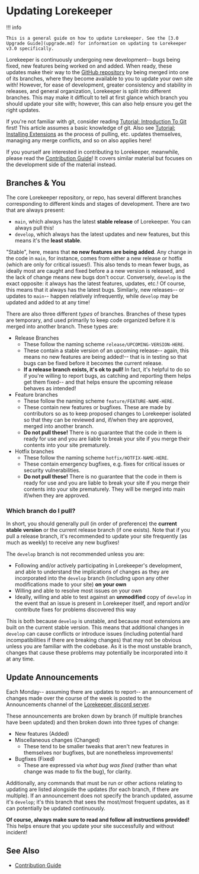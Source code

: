 # Updating Lorekeeper

!!! info

    This is a general guide on how to update Lorekeeper. See the [3.0 Upgrade Guide](upgrade.md) for information on updating to Lorekeeper v3.0 specifically.

Lorekeeper is continuously undergoing new development-- bugs being fixed, new features being worked on and added. When ready, these updates make their way to the [GitHub repository](https://github.com/lk-arpg/lorekeeper) by being merged into one of its branches, where they become available to you to update your own site with! However, for ease of development, greater consistency and stability in releases, and general organization, Lorekeeper is split into different branches. This may make it difficult to tell at first glance which branch you should update your site with; however, this can also help ensure you get the right updates.

If you're not familiar with git, consider reading [Tutorial: Introduction To Git](https://wiki.lorekeeper.me/index.php?title=Tutorial:_Introduction_To_Git) first! This article assumes a basic knowledge of git. Also see [Tutorial: Installing Extensions](https://wiki.lorekeeper.me/index.php?title=Tutorial:_Installing_Extensions) as the process of pulling, etc. updates themselves, managing any merge conflicts, and so on also applies here!

If you yourself are interested in contributing to Lorekeeper, meanwhile, please read the [Contribution Guide](../contributing.md)! It covers similar material but focuses on the development side of the material instead.

## Branches & You

The core Lorekeeper repository, or repo, has several different branches corresponding to different kinds and stages of development. There are two that are always present:

- `main`, which always has the latest **stable release** of Lorekeeper. You can always pull this!
- `develop`, which always has the latest updates and new features, but this means it's the **least stable**.

"Stable", here, means that **no new features are being added**. Any change in the code in `main`, for instance, comes from either a new release or hotfix (which are only for critical issues!). This also tends to mean fewer bugs, as ideally most are caught and fixed before a a new version is released, and the lack of change means new bugs don't occur. Conversely, `develop` is the exact opposite: it always has the latest features, updates, etc.! Of course, this means that it always has the latest bugs. Similarly, new releases-- or updates to `main`-- happen relatively infrequently, while `develop` may be updated and added to at any time!

There are also three different *types* of branches. Branches of these types are temporary, and used primarily to keep code organized before it is merged into another branch. These types are:

- Release Branches
    - These follow the naming scheme `release/UPCOMING-VERSION-HERE`.
    - These contain a stable version of an upcoming release-- again, this means no new features are being added!-- that is in testing so that bugs can be fixed before it becomes the current release.
    - **If a release branch exists, it's ok to pull!** In fact, it's helpful to do so if you're willing to report bugs, as catching and reporting them helps get them fixed-- and that helps ensure the upcoming release behaves as intended!
- Feature branches
    - These follow the naming scheme `feature/FEATURE-NAME-HERE`.
    - These contain new features or bugfixes. These are made by contributors so as to keep proposed changes to Lorekeeper isolated so that they can be reviewed and, if/when they are approved, merged into another branch.
    - **Do not pull these!** There is no guarantee that the code in them is ready for use and you are liable to break your site if you merge their contents into your site prematurely.
- Hotfix branches
    - These follow the naming scheme `hotfix/HOTFIX-NAME-HERE`.
    - These contain emergency bugfixes, e.g. fixes for critical issues or security vulnerabilities.
    - **Do not pull these!** There is no guarantee that the code in them is ready for use and you are liable to break your site if you merge their contents into your site prematurely. They will be merged into main if/when they are approved.

### Which branch do I pull?

In short, you should generally pull (in order of preference) the **current stable version** or the current release branch (if one exists). Note that if you pull a release branch, it's recommended to update your site frequently (as much as weekly) to receive any new bugfixes! 

The `develop` branch is not recommended unless you are:

- Following and/or actively participating in Lorekeeper's development, and able to understand the implications of changes as they are incorporated into the `develop` branch (including upon any other modifications made to your site) **on your own**
- Willing and able to resolve most issues on your own
- Ideally, willing and able to test against an **unmodified** copy of `develop` in the event that an issue is present in Lorekeeper itself, and report and/or contribute fixes for problems discovered this way

This is both because `develop` is unstable, and because most extensions are built on the current stable version. This means that additional changes in `develop` can cause conflicts or introduce issues (including potential hard incompatibilities if there are breaking changes) that may not be obvious unless you are familiar with the codebase. As it is the most unstable branch, changes that cause these problems may potentially be incorporated into it at any time.

## Update Announcements

Each Monday-- assuming there are updates to report-- an announcement of changes made over the course of the week is posted to the Announcements channel of the [Lorekeeper discord server](https://discord.gg/U4JZfsu).

These announcements are broken down by branch (if multiple branches have been updated) and then broken down into three types of change:

- New features (Added)
- Miscellaneous changes (Changed)
    - These tend to be smaller tweaks that aren't new features in themselves nor bugfixes, but are nonetheless improvements!
- Bugfixes (Fixed)
    - These are expressed via *what bug was fixed* (rather than what change was made to fix the bug), for clarity.

Additionally, any commands that must be run or other actions relating to updating are listed alongside the updates (for each branch, if there are multiple). If an announcement does not specify the branch updated, assume it's `develop`; it's this branch that sees the most/most frequent updates, as it can potentially be updated continuously.

**Of course, always make sure to read and follow all instructions provided!** This helps ensure that you update your site successfully and without incident!

## See Also

- [Contribution Guide](../contributing.md)